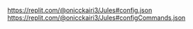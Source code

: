 https://replit.com/@onicckairi3/Jules#config.json
https://replit.com/@onicckairi3/Jules#configCommands.json
